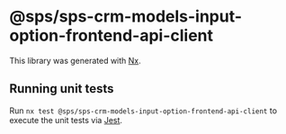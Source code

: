 # @sps/sps-crm-models-input-option-frontend-api-client

This library was generated with [Nx](https://nx.dev).

## Running unit tests

Run `nx test @sps/sps-crm-models-input-option-frontend-api-client` to execute the unit tests via [Jest](https://jestjs.io).
